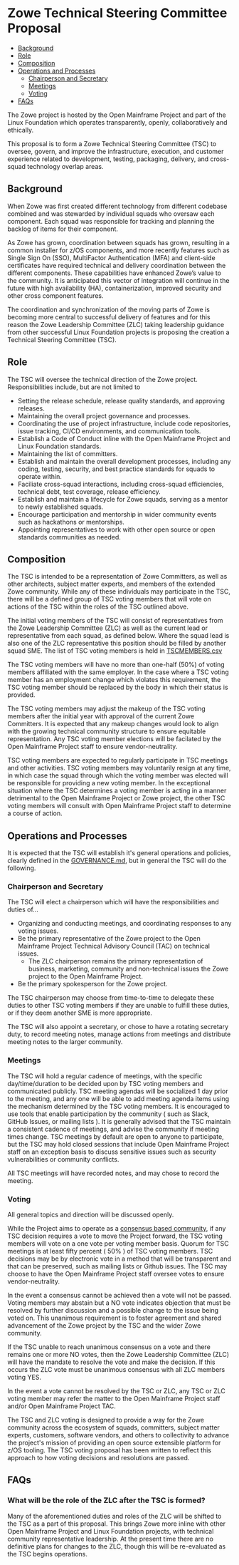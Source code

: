 # Zowe Technical Steering Committee Proposal

 - [Background](#background)
 - [Role](#role)
 - [Composition](#composition)
 - [Operations and Processes](#operations-and-processes)
   - [Chairperson and Secretary](#chairperson-and-secretary)
   - [Meetings](#meetings)
   - [Voting](#voting)
 - [FAQs](#faqs)

The Zowe project is hosted by the Open Mainframe Project and part of the Linux Foundation which operates transparently, openly, collaboratively and ethically.  

This proposal is to form a Zowe Technical Steering Committee (TSC) to oversee, govern, and improve the infrastructure, execution, and customer experience related to development, testing, packaging, delivery, and cross-squad technology overlap areas.  

## Background

When Zowe was first created different technology from different codebase combined and was stewarded by individual squads who oversaw each component.  Each squad was responsible for tracking and planning the backlog of items for their component.

As Zowe has grown, coordination between squads has grown, resulting in a common installer for z/OS components, and more recently features such as Single Sign On (SSO), MultiFactor Authentication (MFA) and client-side certificates have required technical and delivery coordination between the different components. These capabilities have enhanced Zowe’s value to the community.  It is anticipated this vector of integration will continue in the future with high availability (HA), containerization, improved security and other cross component features.  

The coordination and synchronization of the moving parts of Zowe is becoming more central to successful delivery of features and for this reason the Zowe Leadership Committee (ZLC) taking leadership guidance from other successful Linux Foundation projects is proposing the creation a Technical Steering Committee (TSC).

## Role

The TSC will oversee the technical direction of the Zowe project. Responsibilities include, but are not limited to

- Setting the release schedule, release quality standards, and approving releases.
- Maintaining the overall project governance and processes.
- Coordinating the use of project infrastructure, include code repositories, issue tracking, CI/CD environments, and communication tools.
- Establish a Code of Conduct inline with the Open Mainframe Project and Linux Foundation standards.
- Maintaining the list of committers.
- Establish and maintain the overall development processes, including any coding, testing, security, and best practice standards for squads to operate within.
- Faciliate cross-squad interactions, including cross-squad efficiencies, technical debt, test coverage, release efficiency.
- Establish and maintain a lifecycle for Zowe squads, serving as a mentor to newly established squads.
- Encourage participation and mentorship in wider community events such as hackathons or mentorships.
- Appointing representatives to work with other open source or open standards communities as needed.

## Composition

The TSC is intended to be a representation of Zowe Committers, as well as other architects, subject matter experts, and members of the extended Zowe community. While any of these individuals may participate in the TSC, there will be a defined group of TSC voting members that will vote on actions of the TSC within the roles of the TSC outlined above.

The initial voting members of the TSC will consist of representatives from the Zowe Leadership Committee (ZLC) as well as the current lead or representative from each squad, as defined below. Where the squad lead is also one of the ZLC representative this position should be filled by another squad SME.  The list of TSC voting members is held in [TSCMEMBERS.csv](./TSCMEMBERS.csv)

The TSC voting members will have no more than one-half (50%) of voting members affiliated with the same employer. In the case where a TSC voting member has an employment change which violates this requirement, the TSC voting member should be replaced by the body in which their status is provided.  

The TSC voting members may adjust the makeup of the TSC voting members after the initial year with approval of the current Zowe Committers. It is expected that any makeup changes would look to align with the growing technical community structure to ensure equitable representation. Any TSC voting member elections will be facilated by the Open Mainframe Project staff to ensure vendor-neutrality. 

TSC voting members are expected to regularly participate in TSC meetings and other activities. TSC voting members may voluntarily resign at any time, in which case the squad through which the voting member was elected will be responsible for providing a new voting member. In the exceptional situation where the TSC determines a voting member is acting in a manner detrimental to the Open Mainframe Project or Zowe project, the other TSC voting members will consult with Open Mainframe Project staff to determine a course of action.

## Operations and Processes

It is expected that the TSC will establish it's general operations and policies, clearly defined in the [GOVERNANCE.md](../GOVERNANCE.md), but in general the TSC will do the following.

### Chairperson and Secretary

The TSC will elect a chairperson which will have the responsibilities and duties of...

- Organizing and conducting meetings, and coordinating responses to any voting issues.  
- Be the primary representative of the Zowe project to the Open Mainframe Project Technical Advisory Council (TAC) on technical issues.  
  - The ZLC chairperson remains the primary representation of business, marketing, community and non-technical issues the Zowe project to the Open Mainframe Project.
- Be the primary spokesperson for the Zowe project.

The TSC chairperson may choose from time-to-time to delegate these duties to other TSC voting members if they are unable to fulfill these duties, or if they deem another SME is more appropriate.

The TSC will also appoint a secretary, or chose to have a rotating secretary duty, to record meeting notes, manage actions from meetings and distribute meeting notes to the larger community. 

### Meetings

The TSC will hold a regular cadence of meetings, with the specific day/time/duration to be decided upon by TSC voting members and communicated publicly. TSC meeting agendas will be socialized 1 day prior to the meeting, and any one will be able to add meeting agenda items using the mechanism determined by the TSC voting members. It is encouraged to use tools that enable participation by the community ( such as Slack, GitHub Issues, or mailing lists ). It is generally advised that the TSC maintain a consistent cadence of meetings, and advise the community if meeting times change. TSC meetings by default are open to anyone to participate, but the TSC may hold closed sessions that include Open Mainframe Project staff on an exception basis to discuss sensitive issues such as security vulnerabilities or community conflicts.

All TSC meetings will have recorded notes, and may chose to record the meeting.

### Voting

All general topics and direction will be discussed openly. 

While the Project aims to operate as a [consensus based community](http://en.wikipedia.org/wiki/Consensus-seeking_decision-making), if any TSC decision requires a vote to move the Project forward, the TSC voting members will vote on a one vote per voting member basis. Quorum for TSC meetings is at least fifty percent ( 50% ) of TSC voting members. TSC decisions may be by electronic vote in a method that will be transparent and that can be preserved, such as mailing lists or Github issues. The TSC may choose to have the Open Mainframe Project staff oversee votes to ensure vendor-neutrality. 

In the event a consensus cannot be achieved then a vote will not be passed. Voting members may abstain but a NO vote indicates objection that must be resolved by further discussion and a possible change to the issue being voted on.  This unanimous requirement is to foster agreement and shared advancement of the Zowe project by the TSC and the wider Zowe community.

If the TSC unable to reach unanimous consensus on a vote and there remains one or more NO votes, then the Zowe Leadership Committee (ZLC) will have the mandate to resolve the vote and make the decision.  If this occurs the ZLC vote must be unanimous consensus with all ZLC members voting YES.

In the event a vote cannot be resolved by the TSC or ZLC, any TSC or ZLC voting member may refer the matter to the Open Mainframe Project staff and/or Open Mainframe Project TAC.

The TSC and ZLC voting is designed to provide a way for the Zowe community across the ecosystem of squads, committers, subject matter experts, customers, software vendors, and others to collectivity to advance the project's mission of providing an open source extensible platform for z/OS tooling.  The TSC voting proposal has been written to reflect this approach to how voting decisions and resolutions are passed.  

## FAQs

### What will be the role of the ZLC after the TSC is formed?

Many of the aforementioned duties and roles of the ZLC will be shifted to the TSC as a part of this proposal. This brings Zowe more inline with other Open Mainframe Project and Linux Foundation projects, with technical community representative leadership. At the present time there are no definitive plans for changes to the ZLC, though this will be re-evaluated as the TSC begins operations.

